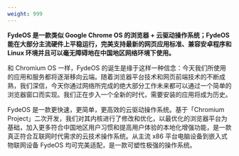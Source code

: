 ```yaml
---
weight: 999
---
```

**FydeOS 是一款类似 Google Chrome OS 的浏览器 + 云驱动操作系统；FydeOS 能在大部分主流硬件上平稳运行，完美支持最新的网页应用标准、兼容安卓程序和 Linux 环境并且可以毫无障碍地在中国地区网络环境下使用。**

和 Chromium OS 一样，FydeOS 的诞生是缘于这样一种信念：今天我们所使用的应用和服务都将逐渐移向云端。随着浏览器平台技术和网页前端技术的不断成熟，我们深信，今天你通过网络所完成的绝大部分工作未来都可以通过一个简单的浏览器窗口而实现。我们正在步入一个全新的时代，需要安装的应用将成为历史。

FydeOS 是一款更快速，更简单，更高效的云驱动操作系统。基于「Chromium Project」二次开发，我们对其内核进行了修改和优化，以最优化的浏览器平台为基础，加入更多符合中国地区用户习惯和提高用户体验的本地化增强功能，是一款真正符合互联网时代需求的云技术操作系统。从主流 x86 平台电脑设备到嵌入式物联网设备 FydeOS 均可完美适配，是一款可塑性极强的操作系统。